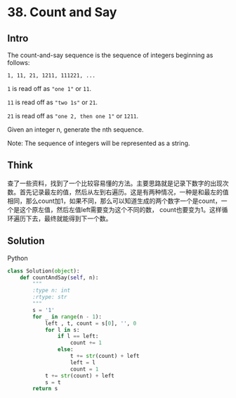 # 38. Count and Say

## Intro

The count-and-say sequence is the sequence of integers beginning as follows:

`1, 11, 21, 1211, 111221, ...`

`1` is read off as `"one 1"` or `11`.

`11` is read off as `"two 1s"` or `21`.

`21` is read off as `"one 2, then one 1"` or `1211`.

Given an integer n, generate the nth sequence.

Note: The sequence of integers will be represented as a string.

## Think

查了一些资料，找到了一个比较容易懂的方法。主要思路就是记录下数字的出现次数。首先记录最左的值，然后从左到右遍历。这是有两种情况，一种是和最左的值相同，那么count加1，如果不同，那么可以知道生成的两个数字一个是count，一个是这个原左值，然后左值left需要变为这个不同的数， count也要变为1。这样循环遍历下去，最终就能得到下一个数。


## Solution

Python
 
```python
class Solution(object):
    def countAndSay(self, n):
        """
        :type n: int
        :rtype: str
        """
        s = '1'
        for _ in range(n - 1):
            left , t, count = s[0], '', 0
            for l in s:
                if l == left:
                    count += 1
                else:
                    t += str(count) + left
                    left = l
                    count = 1
            t += str(count) + left
            s = t
        return s
```